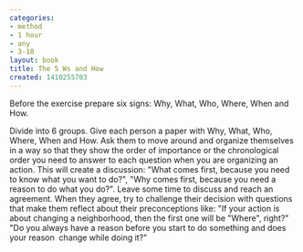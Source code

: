 ```yaml
---
categories:
- method
- 1 hour
- any
- 3-10
layout: book
title: The 5 Ws and How
created: 1410255703
---
```


Before the exercise prepare six signs: Why, What, Who, Where, When and How.

<!--more-->

Divide into 6 groups. Give each person a paper with Why, What, Who, Where, When and How. Ask them to move around and organize themselves in a way so that they show the order of importance or the chronological order you need to answer to each question when you are organizing an action. This will create a discussion: "What comes first, because you need to know what you want to do?", "Why comes first, because you need a reason to do what you do?". Leave some time to discuss and reach an agreement. When they agree, try to challenge their decision with questions that make them reflect about their preconceptions like: "If your action is about changing a neighborhood, then the first one will be "Where", right?" "Do you always have a reason before you start to do something and does your reason&nbsp; change while doing it?"